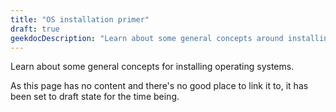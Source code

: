 ```yaml
---
title: "OS installation primer"
draft: true
geekdocDescription: "Learn about some general concepts around installing operating systems."
---
```


Learn about some general concepts for installing operating systems.

As this page has no content and there's no good place to link it to, it has
been set to draft state for the time being.
